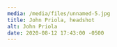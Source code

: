 ```yaml
---
media: /media/files/unnamed-5.jpg
title: John Priola, headshot
alt: John Priola
date: 2020-08-12 17:43:00 -0500
---
```

